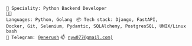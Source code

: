 <code>👷 Speciality: Python Backend Developer</code><br>
<code>🧑‍💻 Languages: Python, Golang </code>
<code>📦 Tech stack: Django, FastAPI, Docker, Git, Selenium, Pydantic, SQLAlchemy, PostgresSQL, UNIX/Linux bash</code><br>
<code>💬 Telegram: [@enerush](https://telegram.me/enerush)</code>
<code>📫 [nyw077@gmail.com)](mailto:nyw077@gmail.com)</code>
